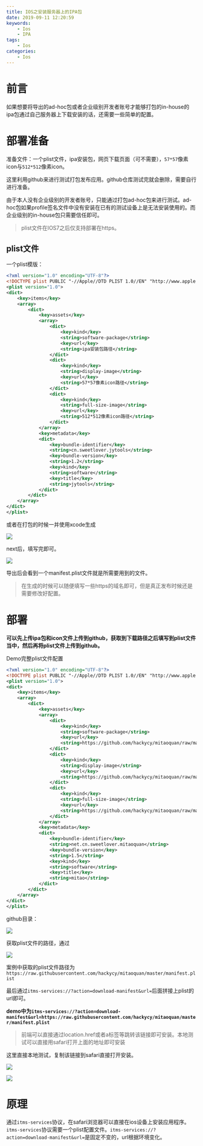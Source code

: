 ```yaml
---
title: IOS之安装服务器上的IPA包
date: 2019-09-11 12:20:59
keywords:
    - Ios
    - IPA
tags:
    - Ios
categories:
    - Ios
---
```


# 前言

如果想要将导出的ad-hoc包或者企业级别开发者账号才能够打包的in-house的ipa包通过自己服务器上下载安装的话，还需要一些简单的配置。

<!-- more -->

# 部署准备

准备文件：一个plist文件，ipa安装包，网页下载页面（可不需要），`57*57`像素icon与`512*512`像素icon。

这里利用github来进行测试打包发布应用。github仓库测试完就会删除，需要自行进行准备。

由于本人没有企业级别的开发者账号，只能通过打包ad-hoc包来进行测试。ad-hoc包如果profile签名文件中没有安装在已有的测试设备上是无法安装使用的。而企业级别的in-house包只需要信任即可。

> plist文件在IOS7之后仅支持部署在https。

## plist文件

一个plist模版：

``` xml
<?xml version="1.0" encoding="UTF-8"?>
<!DOCTYPE plist PUBLIC "-//Apple//DTD PLIST 1.0//EN" "http://www.apple.com/DTDs/PropertyList-1.0.dtd">
<plist version="1.0">
<dict>
	<key>items</key>
	<array>
		<dict>
			<key>assets</key>
			<array>
				<dict>
					<key>kind</key>
					<string>software-package</string>
					<key>url</key>
					<string>ipa安装包路径</string>
				</dict>
				<dict>
					<key>kind</key>
					<string>display-image</string>
					<key>url</key>
					<string>57*57像素icon路径</string>
				</dict>
				<dict>
					<key>kind</key>
					<string>full-size-image</string>
					<key>url</key>
					<string>512*512像素icon路径</string>
				</dict>
			</array>
			<key>metadata</key>
			<dict>
				<key>bundle-identifier</key>
				<string>cn.sweetlover.jytools</string>
				<key>bundle-version</key>
				<string>1.2</string>
				<key>kind</key>
				<string>software</string>
				<key>title</key>
				<string>jytools</string>
			</dict>
		</dict>
	</array>
</dict>
</plist>
```

或者在打包的时候一并使用xcode生成

![](plist.png)

next后，填写完即可。

![](plist2.png)

导出后会看到一个manifest.plist文件就是所需要用到的文件。

> 在生成的时候可以随便填写一些https的域名即可，但是真正发布时候还是需要修改好配置。

# 部署

**可以先上传ipa包和icon文件上传到github，获取到下载路径之后填写到plist文件当中，然后再将plist文件上传到github。**

Demo完整plist文件配置

``` xml
<?xml version="1.0" encoding="UTF-8"?>
<!DOCTYPE plist PUBLIC "-//Apple//DTD PLIST 1.0//EN" "http://www.apple.com/DTDs/PropertyList-1.0.dtd">
<plist version="1.0">
<dict>
	<key>items</key>
	<array>
		<dict>
			<key>assets</key>
			<array>
				<dict>
					<key>kind</key>
					<string>software-package</string>
					<key>url</key>
					<string>https://github.com/hackycy/mitaoquan/raw/master/jytools.ipa</string>
				</dict>
				<dict>
					<key>kind</key>
					<string>display-image</string>
					<key>url</key>
					<string>https://github.com/hackycy/mitaoquan/raw/master/icon-57.png</string>
				</dict>
				<dict>
					<key>kind</key>
					<string>full-size-image</string>
					<key>url</key>
					<string>https://github.com/hackycy/mitaoquan/raw/master/icon-512.png</string>
				</dict>
			</array>
			<key>metadata</key>
			<dict>
				<key>bundle-identifier</key>
				<string>net.cn.sweetlover.mitaoquan</string>
				<key>bundle-version</key>
				<string>1.5</string>
				<key>kind</key>
				<string>software</string>
				<key>title</key>
				<string>mitao</string>
			</dict>
		</dict>
	</array>
</dict>
</plist>
```

github目录：

![](public.png)

获取plist文件的路径，通过

![](public2.png)

案例中获取的plist文件路径为`https://raw.githubusercontent.com/hackycy/mitaoquan/master/manifest.plist`

最后通过`itms-services://?action=download-manifest&url=`后面拼接上plist的url即可。

**demo中为`itms-services://?action=download-manifest&url=https://raw.githubusercontent.com/hackycy/mitaoquan/master/manifest.plist`**

> 前端可以直接通过location.href或者a标签等跳转该链接即可安装。本地测试可以直接用safari打开上面的地址即可安装

这里直接本地测试，复制该链接到safari直接打开安装。

![](public3.png)

![](public4.png)

# 原理

通过`itms-services`协议，在safari浏览器可以直接在ios设备上安装应用程序。`itms-services`协议需要一个plist配置文件。`itms-services://?action=download-manifest&url=`是固定不变的，url根据环境变化。